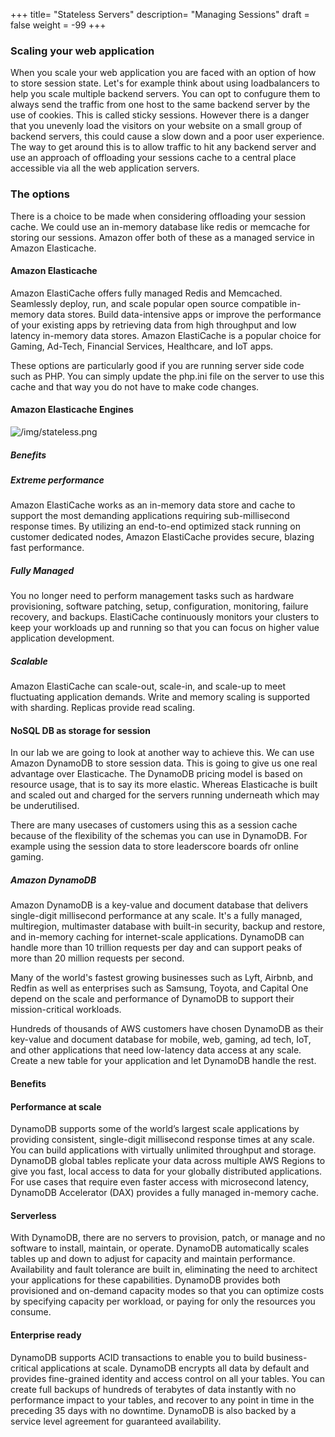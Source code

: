 +++
title= "Stateless Servers"
description= "Managing Sessions"
draft = false
weight = -99
+++

### Scaling your web application

When you scale your web application you are faced with an option of how to store session state. Let's for example think about using loadbalancers to help you scale multiple backend servers. You can opt to confugure them to always send the traffic from one host to the same backend server by the use of cookies. This is called sticky sessions. However there is a danger that you unevenly load the visitors on your website on a small group of backend servers, this could cause a slow down and a poor user experience. The way to get around this is to allow traffic to hit any backend server and use an approach of offloading your sessions cache to a central place accessible via all the web application servers.

### The options

There is a choice to be made when considering offloading your session cache. We could use an in-memory database like redis or memcache for storing our sessions. Amazon offer both of these as a managed service in Amazon Elasticache.

#### Amazon Elasticache

Amazon ElastiCache offers fully managed Redis and Memcached. Seamlessly deploy, run, and scale popular open source compatible in-memory data stores. Build data-intensive apps or improve the performance of your existing apps by retrieving data from high throughput and low latency in-memory data stores. Amazon ElastiCache is a popular choice for Gaming, Ad-Tech, Financial Services, Healthcare, and IoT apps.

These options are particularly good if you are running server side code such as PHP. You can simply update the php.ini file on the server to use this cache and that way you do not have to make code changes.

#### Amazon Elasticache Engines

![/img/stateless.png](/img/stateless.png)

##### Benefits

##### Extreme performance

Amazon ElastiCache works as an in-memory data store and cache to support the most demanding applications requiring sub-millisecond response times. By utilizing an end-to-end optimized stack running on customer dedicated nodes, Amazon ElastiCache provides secure, blazing fast performance.

##### Fully Managed

You no longer need to perform management tasks such as hardware provisioning, software patching, setup, configuration, monitoring, failure recovery, and backups. ElastiCache continuously monitors your clusters to keep your workloads up and running so that you can focus on higher value application development.

##### Scalable

Amazon ElastiCache can scale-out, scale-in, and scale-up to meet fluctuating application demands.  Write and memory scaling is supported with sharding. Replicas provide read scaling.

#### NoSQL DB as storage for session

In our lab we are going to look at another way to achieve this. We can use Amazon DynamoDB to store session data. This is going to give us one real advantage over Elasticache. The DynamoDB pricing model is based on resource usage, that is to say its more elastic. Whereas Elasticache is built and scaled out and charged for the servers running underneath which may be underutilised.

There are many usecases of customers using this as a session cache because of the flexibility of the schemas you can use in DynamoDB. For example using the session data to store leaderscore boards ofr online gaming.

##### Amazon DynamoDB

Amazon DynamoDB is a key-value and document database that delivers single-digit millisecond performance at any scale. It's a fully managed, multiregion, multimaster database with built-in security, backup and restore, and in-memory caching for internet-scale applications. DynamoDB can handle more than 10 trillion requests per day and can support peaks of more than 20 million requests per second.

Many of the world's fastest growing businesses such as Lyft, Airbnb, and Redfin as well as enterprises such as Samsung, Toyota, and Capital One depend on the scale and performance of DynamoDB to support their mission-critical workloads.

Hundreds of thousands of AWS customers have chosen DynamoDB as their key-value and document database for mobile, web, gaming, ad tech, IoT, and other applications that need low-latency data access at any scale. Create a new table for your application and let DynamoDB handle the rest.

#### Benefits

#### Performance at scale

DynamoDB supports some of the world’s largest scale applications by providing consistent, single-digit millisecond response times at any scale. You can build applications with virtually unlimited throughput and storage. DynamoDB global tables replicate your data across multiple AWS Regions to give you fast, local access to data for your globally distributed applications. For use cases that require even faster access with microsecond latency, DynamoDB Accelerator (DAX) provides a fully managed in-memory cache.

#### Serverless

With DynamoDB, there are no servers to provision, patch, or manage and no software to install, maintain, or operate. DynamoDB automatically scales tables up and down to adjust for capacity and maintain performance. Availability and fault tolerance are built in, eliminating the need to architect your applications for these capabilities. DynamoDB provides both provisioned and on-demand capacity modes so that you can optimize costs by specifying capacity per workload, or paying for only the resources you consume.

#### Enterprise ready

DynamoDB supports ACID transactions to enable you to build business-critical applications at scale. DynamoDB encrypts all data by default and provides fine-grained identity and access control on all your tables. You can create full backups of hundreds of terabytes of data instantly with no performance impact to your tables, and recover to any point in time in the preceding 35 days with no downtime. DynamoDB is also backed by a service level agreement for guaranteed availability.

